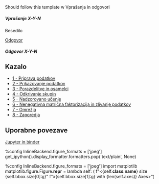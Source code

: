 Should follow this template w
Vprašanja in odgovori

##### Vprašanje X-Y-N

Besedilo

[Odgovor](rešitve_XX-Y_*.ipynb#odgovor-X-Y-N)


##### Odgovor X-Y-N


## Kazalo

* [1 - Priprava podatkov](01-1_podatki_numpy.ipynb)
* [2 - Prikazovanje podatkov](02-1_prikaz_matplotlib.ipynb)
* [3 - Porazdelitve in osamelci](03-1_porazdelitve.ipynb)
* [4 - Odkrivanje skupin](04-1_gručenje_voditelji.ipynb)
* [5 - Nadzorovano učenje](05-1_nadzorovano_linreg.ipynb)
* [6 - Nenegativna matrična faktorizacija in zlivanje podatkov](06-1_NMF.ipynb)
* [7 - Omrežja](07-1_omrežja_networkx.ipynb)
* [8 - Zaporedja](08-1_zaporedja_HMM.ipynb)


## Uporabne povezave
[Jupyter in binder](https://blog.jupyter.org/binder-2-0-a-tech-guide-2017-fd40515a3a84)


%config InlineBackend.figure_formats = ['jpeg']
get_ipython().display_formatter.formatters.pop('text/plain', None)


%config InlineBackend.figure_formats = ['jpeg']
import matplotlib
matplotlib.figure.Figure.__repr__ = lambda self: (
    f"<{self.__class__.__name__} size {self.bbox.size[0]:g}"
    f"x{self.bbox.size[1]:g} with {len(self.axes)} Axes>")

